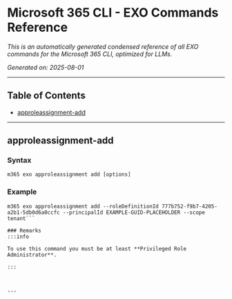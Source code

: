 <!-- DISCLAIMER: All secrets, passwords, and sensitive values in this document are examples only and not real credentials. -->
# Microsoft 365 CLI - EXO Commands Reference

*This is an automatically generated condensed reference of all EXO commands for the Microsoft 365 CLI, optimized for LLMs.*

*Generated on: 2025-08-01*

---

## Table of Contents

- [approleassignment-add](#approleassignment-add)

---

## approleassignment-add

### Syntax
```
m365 exo approleassignment add [options]
```

### Example
```
m365 exo approleassignment add --roleDefinitionId 777b752-f9b7-4205-a2b1-5db0d6a0ccfc --principalId EXAMPLE-GUID-PLACEHOLDER --scope tenant```

### Remarks
:::info

To use this command you must be at least **Privileged Role Administrator**.

:::



---
